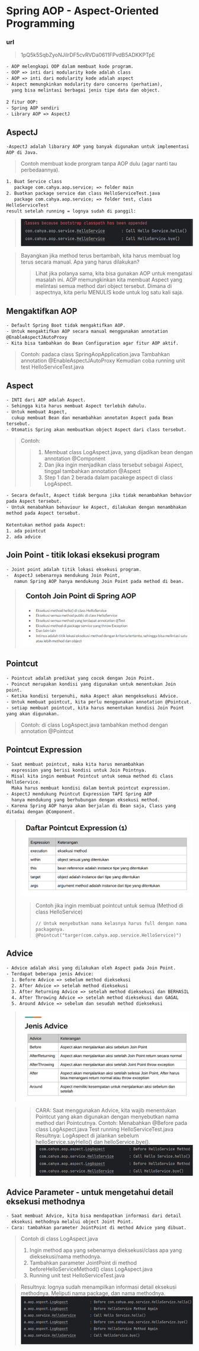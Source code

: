 # Spring AOP - Aspect-Oriented Programming

### url

> 1pQ5k5SqbZyoNJilrDF5cvRVDa0611FPvdB5ADKKPTpE

```
- AOP melengkapi OOP dalam membuat kode program.
- OOP => inti dari modularity kode adalah class
- AOP => inti dari modularity kode adalah aspect
- Aspect memungkinkan modularity daro concerns (perhatian), 
  yang bisa melintasi berbagai jenis tipe data dan object.
  
2 fitur OOP:
- Spring AOP sendiri
- Library AOP => AspectJ
```

## AspectJ

```
-AspectJ adalah libarary AOP yang banyak digunakan untuk implementasi AOP di Java.
```

> Contoh membuat kode prorgram tanpa AOP dulu (agar nanti tau perbedaannya).

```
1. Buat Service class
   package com.cahya.aop.service; => folder main
2. Buatkan package service dan class HelloServiceTest.java
   package com.cahya.aop.service; => folder test, class HelloServiceTest 
result setelah running = lognya sudah di panggil:
```

> ![img.png](img.png)

> Bayangkan jika method terus bertambah, kita harus membuat log terus secara manual.
> Apa yang harus dilakukan?
> > Lihat jika polanya sama, kita bisa gunakan AOP untuk mengatasi masalah ini.
> > AOP memungkinkan kita membuat Aspect yang melintasi semua method dari object tersebut.
> > Dimana di aspectnya, kita perlu MENULIS kode untuk log satu kali saja.

## Mengaktifkan AOP

```
- Default Spring Boot tidak mengaktifkan AOP.
- Untuk mengaktifkan AOP secara manual menggunakan annotation @EnableAspectJAutoProxy
- Kita bisa tambahkan do Bean Configuration agar fitur AOP aktif.
```

> Contoh: padaca class SpringAopApplication.java
> Tambahkan annotation @EnableAspectJAutoProxy
> Kemudian coba running unit test HelloServiceTest.java

## Aspect

```
- INTI dari AOP adalah Aspect.
- Sehingga kita harus membuat Aspect terlebih dahulu.
- Untuk membuat Aspect, 
  cukup membuat Bean dan menambahkan annotaton Aspect pada Bean tersebut.
- Otomatis Spring akan membuatkan object Aspect dari class tersebut.
```

> Contoh:
> > 1. Membuat class LogAspect.java, yang dijadikan bean dengan annotation @Component
> > 2. Dan jika ingin menjadikan class tersebut sebagai Aspect, tinggal tambahkan annotation @Aspect
> > 3. Step 1 dan 2 berada dalam pacakege aspect di class LogAspect.

```
- Secara default, Aspect tidak berguna jika tidak menambahkan behavior pada Aspect tersebut.
- Untuk menabahkan behaviour ke Aspect, dilakukan dengan menambhakan method pada Aspect tersebut.

Ketentukan method pada Aspect:
1. ada pointcut
2. ada advice
```

## Join Point - titik lokasi eksekusi program

```
- Joint point adalah titik lokasi eksekusi program.
-  AspectJ sebenarnya mendukung Join Point, 
   namun Spring AOP hanya mendukung Join Point pada method di bean.
```

> ![img_1.png](img_1.png)

## Pointcut

```
- Pointcut adalah predikat yang cocok dengan Join Point.
- Poincut merupakan kondisi yang digunakan untuk menentukan Join point.
- Ketika kondisi terpenuhi, maka Aspect akan mengeksekusi Advice.
- Untuk membuat pointcut, kita perlu menggunakan annotation @Pointcut.
- setiap membuat pointcut, kita harus menentukan kondisi Join Point yang akan digunakan.
```

> Contoh: di class LogAspect.java
> tambahkan method dengan annotation @Pointcut

## Pointcut Expression

```
- Saat membuat pointcut, maka kita harus menambahkan 
  expression yang berisi kondisi untuk Join Pointnya.
- Misal kita ingin membuat Pointcut untuk semua method di class HelloService. 
  Maka harus membuat kondisi dalam bentuk pointcut expression.
- AspectJ mendukung Pointcut Expression TAPI Spring AOP
  hanya mendukung yang berhubungan dengan eksekusi method.
- Karena Spring AOP hanya akan berjalan di Bean saja, Class yang ditadai dengan @Component.
```

> ![img_2.png](img_2.png)
> > Contoh jika ingin membuat pointcut untuk semua (Method di class HelloService)
> > ```
> > // Untuk menyebutkan nama kelasnya harus full dengan nama packagenya.
> > @Pointcut("targer(com.cahya.aop.service.HelloService)")

## Advice

```
- Advice adalah aksi yang dilakukan oleh Aspect pada Join Point.
- Terdapat beberapa jenis Advice:
  1. Before Advice => sebelum method dieksekusi
  2. After Advice => setelah method dieksekusi
  3. After Returning Advice => setelah method dieksekusi dan BERHASIL
  4. After Throwing Advice => setelah method dieksekusi dan GAGAL
  5. Around Advice => sebelum dan sesudah method dieksekusi
```

> ![img_3.png](img_3.png)

> > CARA:
> Saat menggunakan Advice, kita wajib menentukan Pointcut yang
> akan digunakan dengan menyebutkan nama method dari Pointcutnya.
> Contoh:
> Menabahkan @Before pada class LogAspect.java
> Test running HelloServiceTest.java
> Resultnya: LogAspect di jalankan sebelum helloService.sayHello() dan helloService.bye().
> ![img_4.png](img_4.png)
>

## Advice Parameter - untuk mengetahui detail eksekusi methodnya

```
- Saat membuat Advice, kita bisa mendapatkan informasi dari detail
  eksekusi methodnya melalui object Joint Point.
- Cara: tambahkan parameter JointPoint di method Advice yang dibuat.
```

> Contoh di class LogAspect.java
> 1. Ingin method apa yang sebenarnya dieksekusi/class apa yang dieksekusi/nama methodnya.
> 2. Tambahkan parameter JointPoint di method beforeHelloServiceMethod() class LogAspect.java
> 3. Running unit test HelloServiceTest.java

> Resultnya: lognya sudah menampilkan informasi detail eksekusi methodnya.
> Meliputi nama package, dan nama methodnya.
> ![img_5.png](img_5.png)














